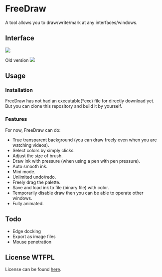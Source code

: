 # FreeDraw
A tool allows you to draw/write/mark at any interfaces/windows.

## Interface
![](http://i4.tietuku.com/d2b1349fbf8164af.png)

Old version
![](http://i4.tietuku.com/5b36ba9277856166.png)

## Usage
### Installation
FreeDraw has not had an executable(*exe) file for directly download yet. But you can clone this repository and build it by yourself.

### Features
For now, FreeDraw can do:
- True transparent background (you can draw freely even when you are watching videos).
- Select colors by simply clicks.
- Adjust the size of brush.
- Draw ink with pressure (when using a pen with pen pressure).
- Auto smooth ink.
- Mini mode.
- Unlimited undo/redo.
- Freely drag the palette.
- Save and load ink to file (binary file) with color.
- Temporarily disable draw then you can be able to operate other windows.
- Fully animated.

## Todo
- Edge docking
- Export as image files
- Mouse penetration

## License WTFPL
License can be found [here](LICENSE.txt).